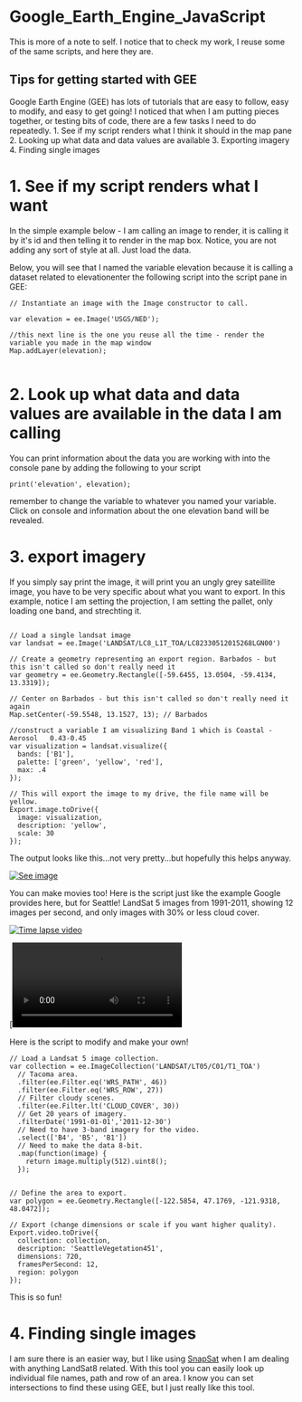 # Google_Earth_Engine_JavaScript
This is more of a note to self. I notice that to check my work, I reuse some of the same scripts, and here they are.

## Tips for getting started with GEE
Google Earth Engine (GEE) has lots of tutorials that are easy to follow, easy to modify, and easy to get going! I noticed that when I am putting pieces together, or testing bits of code, there are a few tasks I need to do repeatedly. 1. See if my script renders what I think it should in the map pane 2. Looking up what data and data values are available 3. Exporting imagery 4. Finding single images

# 1. See if my script renders what I want

In the simple example below - I am calling an image to render, it is calling it by it's id and then telling it to render in the map box. Notice, you are not adding any sort of style at all. Just load the data.


Below, you will see that I named the variable elevation because it is calling a dataset related to elevationenter the following script into the script pane in GEE: 

```
// Instantiate an image with the Image constructor to call. 

var elevation = ee.Image('USGS/NED');

//this next line is the one you reuse all the time - render the variable you made in the map window
Map.addLayer(elevation);


```

# 2. Look up what data and data values are available in the data I am calling
You can print information about the data you are working with into the console pane by adding the following to your script

```
print('elevation', elevation);
```
remember to change the variable to whatever you named your variable. Click on console and information about the one elevation band will be revealed.

# 3. export imagery
If you simply say print the image, it will print you an ungly grey sateillite image, you have to be very specific about what you want to export. In this example, notice I am setting the projection, I am setting the pallet, only loading one band, and strechting it. 

```

// Load a single landsat image 
var landsat = ee.Image('LANDSAT/LC8_L1T_TOA/LC82330512015268LGN00')
  
// Create a geometry representing an export region. Barbados - but this isn't called so don't really need it
var geometry = ee.Geometry.Rectangle([-59.6455, 13.0504, -59.4134, 13.3319]);

// Center on Barbados - but this isn't called so don't really need it again
Map.setCenter(-59.5548, 13.1527, 13); // Barbados

//construct a variable I am visualizing Band 1 which is Coastal - Aerosol	0.43-0.45
var visualization = landsat.visualize({
  bands: ['B1'],
  palette: ['green', 'yellow', 'red'],
  max: .4
});

// This will export the image to my drive, the file name will be yellow.
Export.image.toDrive({
  image: visualization,
  description: 'yellow',
  scale: 30
});
```
The output looks like this...not very pretty...but hopefully this helps anyway. 

[![See image](http://faculty.washington.edu/bricker0/yellow.png)](http://faculty.washington.edu/bricker0/yellow.png)


You can make movies too! Here is the script just like the example Google provides here, but for Seattle! LandSat 5 images from 1991-2011, showing 12 images per second, and only images with 30% or less cloud cover.




[![Time lapse video](http://faculty.washington.edu/bricker0/GEE_Seattle.png)](http://faculty.washington.edu/bricker0/SeattleVegetation451.mp4)

[![Watch the video](http://faculty.washington.edu/bricker0/SeattleVegetation451.mp4)



Here is the script to modify and make your own! 
```
// Load a Landsat 5 image collection.
var collection = ee.ImageCollection('LANDSAT/LT05/C01/T1_TOA')
  // Tacoma area.
  .filter(ee.Filter.eq('WRS_PATH', 46))
  .filter(ee.Filter.eq('WRS_ROW', 27))
  // Filter cloudy scenes.
  .filter(ee.Filter.lt('CLOUD_COVER', 30))
  // Get 20 years of imagery.
  .filterDate('1991-01-01','2011-12-30')
  // Need to have 3-band imagery for the video.
  .select(['B4', 'B5', 'B1'])
  // Need to make the data 8-bit.
  .map(function(image) {
    return image.multiply(512).uint8();
  });


// Define the area to export.
var polygon = ee.Geometry.Rectangle([-122.5854, 47.1769, -121.9318, 48.0472]);

// Export (change dimensions or scale if you want higher quality).
Export.video.toDrive({
  collection: collection,
  description: 'SeattleVegetation451',
  dimensions: 720,
  framesPerSecond: 12,
  region: polygon
});
```
This is so fun!

# 4. Finding single images
I am sure there is an easier way, but I like using <a href="http://snapsat.org/">SnapSat</a> when I am dealing with anything LandSat8 related. With this tool you can easily look up individual file names, path and row of an area. I know you can set intersections to find these using GEE, but I just really like this tool. 

